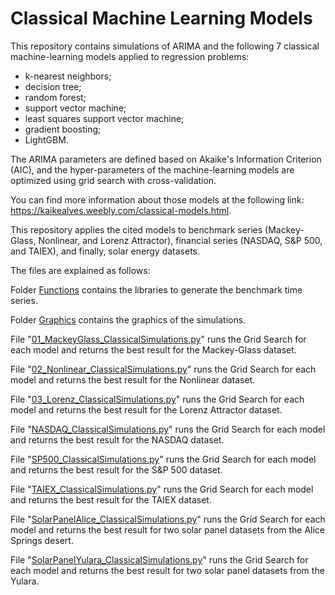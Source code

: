 # Classical Machine Learning Models

This repository contains simulations of ARIMA and the following 7 classical machine-learning models applied to regression problems:

- k-nearest neighbors;
- decision tree;
- random forest;
- support vector machine;
- least squares support vector machine;
- gradient boosting;
- LightGBM.

The ARIMA parameters are defined based on Akaike's Information Criterion (AIC), and the hyper-parameters of the machine-learning models are optimized using grid search with cross-validation.

You can find more information about those models at the following link: https://kaikealves.weebly.com/classical-models.html.

This repository applies the cited models to benchmark series (Mackey-Glass, Nonlinear, and Lorenz Attractor), financial series (NASDAQ, S&P 500, and TAIEX), and finally, solar energy datasets.

The files are explained as follows:

Folder [Functions](https://github.com/kaikerochaalves/ClassicalModels/tree/cd0dd870b1af03dc915be2a81f83728f179194a7/Functions) contains the libraries to generate the benchmark time series.

Folder [Graphics](https://github.com/kaikerochaalves/ClassicalModels/tree/cd0dd870b1af03dc915be2a81f83728f179194a7/Graphics) contains the graphics of the simulations.

File "[01_MackeyGlass_ClassicalSimulations.py](https://github.com/kaikerochaalves/ClassicalModels/blob/cd0dd870b1af03dc915be2a81f83728f179194a7/01_MackeyGlass_ClassicalSimulations.py)" runs the Grid Search for each model and returns the best result for the Mackey-Glass dataset.

File "[02_Nonlinear_ClassicalSimulations.py](https://github.com/kaikerochaalves/ClassicalModels/blob/cd0dd870b1af03dc915be2a81f83728f179194a7/02_Nonlinear_ClassicalSimulations.py)" runs the Grid Search for each model and returns the best result for the Nonlinear dataset.

File "[03_Lorenz_ClassicalSimulations.py](https://github.com/kaikerochaalves/ClassicalModels/blob/cd0dd870b1af03dc915be2a81f83728f179194a7/03_Lorenz_ClassicalSimulations.py)" runs the Grid Search for each model and returns the best result for the Lorenz Attractor dataset.

File "[NASDAQ_ClassicalSimulations.py](https://github.com/kaikerochaalves/ClassicalModels/blob/cd0dd870b1af03dc915be2a81f83728f179194a7/NASDAQ_ClassicalSimulations.py)" runs the Grid Search for each model and returns the best result for the NASDAQ dataset.

File "[SP500_ClassicalSimulations.py](https://github.com/kaikerochaalves/ClassicalModels/blob/cd0dd870b1af03dc915be2a81f83728f179194a7/SP500_ClassicalSimulations.py)" runs the Grid Search for each model and returns the best result for the S&P 500 dataset.

File "[TAIEX_ClassicalSimulations.py](https://github.com/kaikerochaalves/ClassicalModels/blob/cd0dd870b1af03dc915be2a81f83728f179194a7/TAIEX_ClassicalSimulations.py)" runs the Grid Search for each model and returns the best result for the TAIEX dataset.

File "[SolarPanelAlice_ClassicalSimulations.py](https://github.com/kaikerochaalves/ClassicalModels/blob/cd0dd870b1af03dc915be2a81f83728f179194a7/SolarPanelAlice_ClassicalSimulations.py)" runs the Grid Search for each model and returns the best result for two solar panel datasets from the Alice Springs desert.

File "[SolarPanelYulara_ClassicalSimulations.py](https://github.com/kaikerochaalves/ClassicalModels/blob/cd0dd870b1af03dc915be2a81f83728f179194a7/SolarPanelYulara_ClassicalSimulations.py)" runs the Grid Search for each model and returns the best result for two solar panel datasets from the Yulara.
